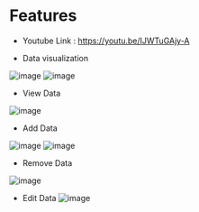 # Features

* Youtube Link : https://youtu.be/IJWTuGAjy-A

* Data visualization

![image](https://user-images.githubusercontent.com/99993025/205472110-aefc1240-ecbb-4dee-a5cf-3aa29ccf9195.png)
![image](https://user-images.githubusercontent.com/99993025/205472112-a4a46b52-e4d6-402e-a019-c8089000e65b.png)

* View Data

![image](https://user-images.githubusercontent.com/99993025/205472128-5b7a1b89-c2fd-40f9-bad5-7ef07c58fbf0.png)

* Add Data

![image](https://user-images.githubusercontent.com/99993025/205472143-ba645a3e-947a-4ca5-a3c9-b43c7636ed04.png)
![image](https://user-images.githubusercontent.com/99993025/205472148-538b008e-0b95-452c-a4bb-e7490f21f24a.png)

* Remove Data

![image](https://user-images.githubusercontent.com/99993025/205472192-8da52819-261c-4275-89bc-669dce584ea3.png)


* Edit Data
![image](https://user-images.githubusercontent.com/99993025/205472167-fbf0d8f3-6a47-4724-b8d8-73a771d0f0b1.png)

